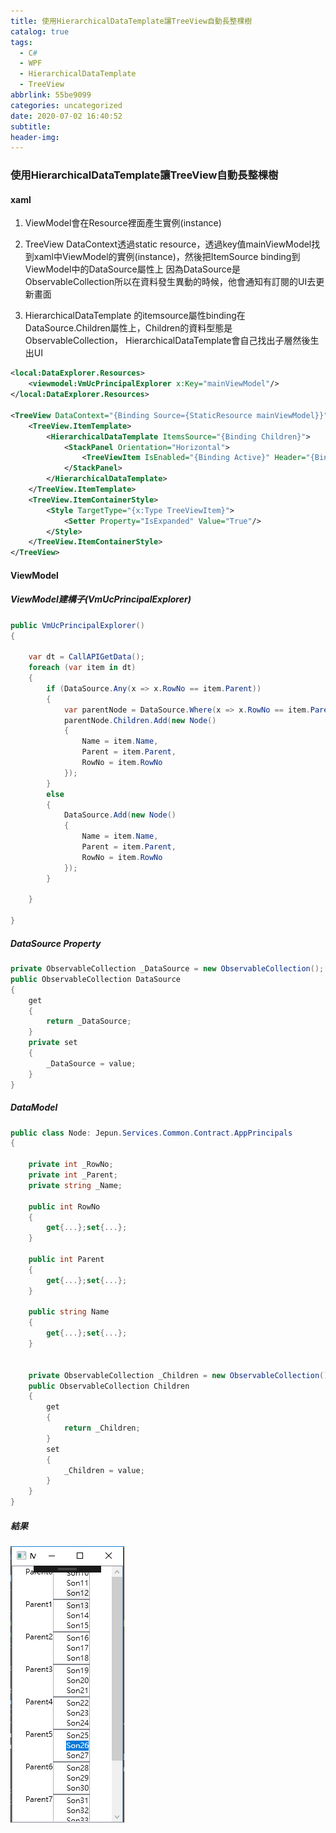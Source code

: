 ```yaml
---
title: 使用HierarchicalDataTemplate讓TreeView自動長整棵樹
catalog: true
tags:
  - C#
  - WPF
  - HierarchicalDataTemplate
  - TreeView
abbrlink: 55be9099
categories: uncategorized
date: 2020-07-02 16:40:52
subtitle:
header-img:
---
```

### 使用HierarchicalDataTemplate讓TreeView自動長整棵樹

#### xaml

1. ViewModel會在Resource裡面產生實例(instance)

2. TreeView DataContext透過static resource，透過key值mainViewModel找到xaml中ViewModel的實例(instance)，然後把ItemSource binding到ViewModel中的DataSource屬性上
	因為DataSource是ObservableCollection所以在資料發生異動的時候，他會通知有訂閱的UI去更新畫面
	
3. HierarchicalDataTemplate 的itemsource屬性binding在DataSource.Children屬性上，Children的資料型態是 ObservableCollection，
	HierarchicalDataTemplate會自己找出子層然後生出UI
	
```xml
<local:DataExplorer.Resources>
	<viewmodel:VmUcPrincipalExplorer x:Key="mainViewModel"/>
</local:DataExplorer.Resources>

<TreeView DataContext="{Binding Source={StaticResource mainViewModel}}" ItemsSource="{Binding DataSource}">
	<TreeView.ItemTemplate>
		<HierarchicalDataTemplate ItemsSource="{Binding Children}">
			<StackPanel Orientation="Horizontal">
				<TreeViewItem IsEnabled="{Binding Active}" Header="{Binding Name}" Tag="{Binding Tag}"/>
			</StackPanel>
		</HierarchicalDataTemplate>
	</TreeView.ItemTemplate>
	<TreeView.ItemContainerStyle>
		<Style TargetType="{x:Type TreeViewItem}">
			<Setter Property="IsExpanded" Value="True"/>
		</Style>
	</TreeView.ItemContainerStyle>
</TreeView>
```


#### ViewModel

##### ViewModel建構子(VmUcPrincipalExplorer)
```csharp
public VmUcPrincipalExplorer()
{
	
	var dt = CallAPIGetData();
	foreach (var item in dt)
	{
		if (DataSource.Any(x => x.RowNo == item.Parent))
		{
			var parentNode = DataSource.Where(x => x.RowNo == item.Parent).FirstOrDefault();
			parentNode.Children.Add(new Node()
			{
				Name = item.Name,
				Parent = item.Parent,
				RowNo = item.RowNo
			});
		}
		else
		{
			DataSource.Add(new Node()
			{
				Name = item.Name,
				Parent = item.Parent,
				RowNo = item.RowNo
			});
		}
		
	}

}
```

##### DataSource Property

``` csharp
private ObservableCollection _DataSource = new ObservableCollection();
public ObservableCollection DataSource
{
    get
    {
        return _DataSource;
    }
    private set
    {
        _DataSource = value;
    }
}
```

##### DataModel

```csharp
public class Node: Jepun.Services.Common.Contract.AppPrincipals
{

    private int _RowNo;
    private int _Parent;
    private string _Name;
    
    public int RowNo
    {
        get{...};set{...};
    }
    
    public int Parent
    {
        get{...};set{...};
    }
    
    public string Name
    {
        get{...};set{...};
    }
    

    private ObservableCollection _Children = new ObservableCollection();
    public ObservableCollection Children
    {
        get
        {
            return _Children;
        }
        set
        {
            _Children = value;
        }
    }
}
```
##### 結果
![Result](使用HierarchicalDataTemplate讓TreeView自動長整棵樹/Result.PNG)